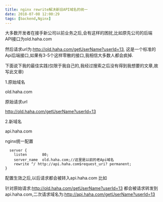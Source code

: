 ```yaml
---
title: nginx rewrite解决新旧API域名的统一
date: 2018-07-08 12:00:29
tags: [backend,Nginx]
---
```


大多数开发者在接手新公司以前业务之后,会有这样的困扰,比如原先公司的后端API接口为old.haha.com

然后请求url为:http://old.haha.com/getUserName?userId=13, 这是一个标准的Api后端接口,如果有3-5个这样零散的接口,我相信大多数人都会疯掉.

下面说下我的最佳实践(仅限于我自己的,我经过搜索之后没有得到我想要的文章,故写此文章)

1.原始域名

old.haha.com

原始请求url

http://old.haha.com/getUserName?userId=13

2.新域名

api.haha.com

nginx统一配置
```
  server {
    listen       80;
    server_name  old.haha.com;//这里是以前的老Api域名
    rewrite ^/ http://api.haha.com$request_uri? permanent;
}
```
配置生效之后,以后请求都会被转入api.haha.com
比如

针对原始请求:http://old.haha.com/getUserName?userId=13
都会被请求转发到api.haha.com,二次请求域名为:http://api.haha.com/getUserName?userId=13
